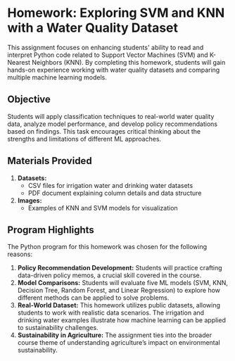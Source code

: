 # Homework: Exploring SVM and KNN with a Water Quality Dataset

This assignment focuses on enhancing students' ability to read and interpret Python code related to Support Vector Machines (SVM) and K-Nearest Neighbors (KNN). By completing this homework, students will gain hands-on experience working with water quality datasets and comparing multiple machine learning models.

## Objective

Students will apply classification techniques to real-world water quality data, analyze model performance, and develop policy recommendations based on findings. This task encourages critical thinking about the strengths and limitations of different ML approaches.

## Materials Provided

1. **Datasets:**
    - CSV files for irrigation water and drinking water datasets
    - PDF document explaining column details and data structure
2. **Images:**
    - Examples of KNN and SVM models for visualization

## Program Highlights

The Python program for this homework was chosen for the following reasons:

1. **Policy Recommendation Development:** Students will practice crafting data-driven policy memos, a crucial skill covered in the course.
2. **Model Comparisons:** Students will evaluate five ML models (SVM, KNN, Decision Tree, Random Forest, and Linear Regression) to explore how different methods can be applied to solve problems.
3. **Real-World Dataset:** This homework utilizes public datasets, allowing students to work with realistic data scenarios. The irrigation and drinking water examples illustrate how machine learning can be applied to sustainability challenges.
4. **Sustainability in Agriculture:** The assignment ties into the broader course theme of understanding agriculture’s impact on environmental sustainability.
